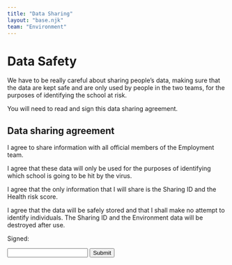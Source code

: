 ```yaml
---
title: "Data Sharing"
layout: "base.njk"
team: "Environment"
---
```


# Data Safety

We have to be really careful about sharing people&rsquo;s data, making sure that the data are kept safe and are only used by people in the two teams, for the purposes of identifying the school at risk.


You will need to read and sign this data sharing agreement.


<article class="document times">
<h2> Data sharing agreement</h2>

<p>I agree to share information with all official members of the Employment team.</p>

<p>I agree that these data will only be used for the purposes of identifying which school is going to be hit by the virus.</p>

<p>I agree that the only information that I will share is the Sharing ID and the Health risk score.

  <!--I agree that the only information that I will share is the Sharing ID and whether a school is at risk of Health / Environmental grounds.  -->
</p>

<p>I agree that the data will be safely stored and that I shall make no attempt to identify individuals. The Sharing ID and the Environment data will be destroyed after use.</p>










Signed:

 <form action="/environment6" id="myForm" >
<input name="fullName" type="text" required="required"  oninput="cacheInput(this)">
<button class="btn" type="submit">Submit</button>
</form>

</article>



<script type="text/javascript">
    window.onload = function () {
    let form = document.getElementById("myForm");
    let inputs = form.children;
    for (let i = 0; i < inputs.length; i++) {
        let el = inputs[i];
        if (el.tagName.toLowerCase() != "input" || el.attributes["type"].value != "text") {
            continue
        }
        let cachedVal = localStorage.getItem(el.attributes["name"].value)
        if (cachedVal != null) {
            el.value = cachedVal;
        }
    }
}


function clearCache() {
    localStorage.clear()
}

  </script>